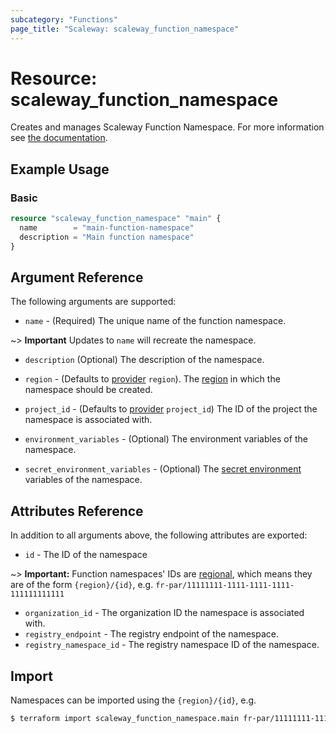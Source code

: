 ```yaml
---
subcategory: "Functions"
page_title: "Scaleway: scaleway_function_namespace"
---
```


# Resource: scaleway_function_namespace

Creates and manages Scaleway Function Namespace.
For more information see [the documentation](https://www.scaleway.com/en/developers/api/serverless-functions/).

## Example Usage

### Basic

```terraform
resource "scaleway_function_namespace" "main" {
  name        = "main-function-namespace"
  description = "Main function namespace"
}
```

## Argument Reference

The following arguments are supported:

- `name` - (Required) The unique name of the function namespace.

~> **Important** Updates to `name` will recreate the namespace.

- `description` (Optional) The description of the namespace.

- `region` - (Defaults to [provider](../index.md#region) `region`). The [region](../guides/regions_and_zones.md#regions) in which the namespace should be created.

- `project_id` - (Defaults to [provider](../index.md#project_id) `project_id`) The ID of the project the namespace is associated with.

- `environment_variables` - (Optional) The environment variables of the namespace.

- `secret_environment_variables` - (Optional) The [secret environment](https://www.scaleway.com/en/docs/compute/containers/concepts/#secrets) variables of the namespace.


## Attributes Reference

In addition to all arguments above, the following attributes are exported:

- `id` - The ID of the namespace

~> **Important:** Function namespaces' IDs are [regional](../guides/regions_and_zones.md#resource-ids), which means they are of the form `{region}/{id}`, e.g. `fr-par/11111111-1111-1111-1111-111111111111`

- `organization_id` - The organization ID the namespace is associated with.
- `registry_endpoint` - The registry endpoint of the namespace.
- `registry_namespace_id` - The registry namespace ID of the namespace.


## Import

Namespaces can be imported using the `{region}/{id}`, e.g.

```bash
$ terraform import scaleway_function_namespace.main fr-par/11111111-1111-1111-1111-111111111111
```
